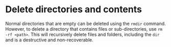 # Delete directories and contents

Normal directories that are empty can be deleted using the `rmdir` command. However, to delete a directory that contains files or sub-directories, use `rm -rf <path>`. This will recursively delete files and folders, including the `dir` and is a destructive and non-recoverable.